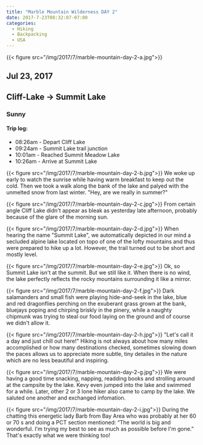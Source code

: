 ```yaml
---
title: "Marble Mountain Wilderness DAY 2"
date: 2017-7-23T08:32:07-07:00
categories:
  - Hiking
  - Backpacking
  - USA
---
```

{{< figure src="/img/2017/7/marble-mountain-day-2-a.jpg">}}
## Jul 23, 2017
## Cliff-Lake -> Summit Lake
### Sunny

#### Trip log:

* 08:26am - Depart Cliff Lake
* 09:24am - Summit Lake trail junction
* 10:01am - Reached Summit Meadow Lake
* 10:26am - Arrive at Summit Lake



<!--more-->

{{< figure src="/img/2017/7/marble-mountain-day-2-b.jpg">}}
We woke up early to watch the sunrise while having warm breakfast to keep out the cold. Then we took a walk along the bank of the lake and palyed with the unmelted snow from last winter. "Hey, are we really in summer?"

{{< figure src="/img/2017/7/marble-mountain-day-2-c.jpg">}}
From certain angle Cliff Lake didn't appear as bleak as yesterday late afternoon, probably because of the glare of the morning sun.


{{< figure src="/img/2017/7/marble-mountain-day-2-d.jpg">}}
When hearing the name "Summit Lake", we automatically depicted in our mind a secluded alpine lake located on topo of one of the lofty mountains and thus were prepared to hike up a lot. However, the trail turned out to be short and mostly level.


{{< figure src="/img/2017/7/marble-mountain-day-2-e.jpg">}}
Ok, so Summit Lake isn't at the summit. But we still like it. When there is no wind, the lake perfectly reflects the rocky mountains surrounding it like a mirror.


{{< figure src="/img/2017/7/marble-mountain-day-2-f.jpg">}}
Dark salamanders and small fish were playing hide-and-seek in the lake, blue and red dragonflies perching on the exuberant grass grown at the bank, bluejays poping and chirping briskly in the pinery, while a naughty chipmunk was trying to steal our food laying on the ground and of course we didn't allow it.

{{< figure src="/img/2017/7/marble-mountain-day-2-h.jpg">}}
"Let's call it a day and just chill out here!" Hiking is not always about how many miles accomplished or how many destinations checked, sometimes slowing down the paces allows us to appreciate more subtle, tiny detailes in the nature which are no less beautiful and inspiring.  

{{< figure src="/img/2017/7/marble-mountain-day-2-g.jpg">}}
We were having a good time snacking, napping, readding books and strolling around at the campsite by the lake. Kevy even jumped into the lake and swimmed for a while. Later, other 2 or 3 lone hiker also came to camp by the lake. We saluted one another and exchanged infomation.

{{< figure src="/img/2017/7/marble-mountain-day-2-i.jpg">}}
During the chatting this energetic lady Barb from Bay Area who was probably at her 60 or 70 s and doing a PCT section mentioned: “The world is big and wonderful. I'm trying my best to see as much as possible before I'm gone.” That's exactly what we were thinking too!
